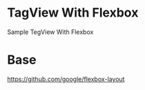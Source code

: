 # TagView With Flexbox

Sample TegView With Flexbox


# Base

https://github.com/google/flexbox-layout

